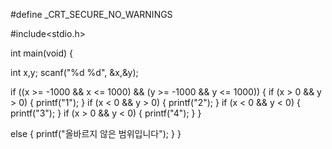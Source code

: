 #define _CRT_SECURE_NO_WARNINGS

#include<stdio.h>

int main(void) {

   int x,y;
   scanf("%d %d", &x,&y);

   if ((x >= -1000 && x <= 1000) && (y >= -1000 && y <= 1000)) {
      if (x > 0 && y > 0) {
         printf("1");
      }
      if (x < 0 && y > 0) {
         printf("2");
      }
      if (x < 0 && y < 0) {
         printf("3");
      }
      if (x > 0 && y < 0) {
         printf("4");
      }
   }

   else {
      printf("올바르지 않은 범위입니다");
   }
}
